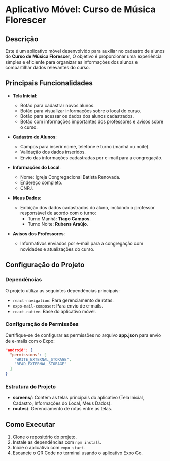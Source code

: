 # Aplicativo Móvel: Curso de Música Florescer

## Descrição
Este é um aplicativo móvel desenvolvido para auxiliar no cadastro de alunos do **Curso de Música Florescer**, O objetivo é proporcionar uma experiência simples e eficiente para organizar as informações dos alunos e compartilhar dados relevantes do curso.

## Principais Funcionalidades
- **Tela Inicial**:
  - Botão para cadastrar novos alunos.
  - Botão para visualizar informações sobre o local do curso.
  - Botão para acessar os dados dos alunos cadastrados.
  - Botão com informações importantes dos professores e avisos sobre o curso.

- **Cadastro de Alunos**:
  - Campos para inserir nome, telefone e turno (manhã ou noite).
  - Validação dos dados inseridos.
  - Envio das informações cadastradas por e-mail para a congregação.

- **Informações do Local**:
  - Nome: Igreja Congregacional Batista Renovada.
  - Endereço completo.
  - CNPJ.

- **Meus Dados**:
  - Exibição dos dados cadastrados do aluno, incluindo o professor responsável de acordo com o turno:
    - Turno Manhã: **Tiago Campos**.
    - Turno Noite: **Rubens Araújo**.

- **Avisos dos Professores**:
  - Informativos enviados por e-mail para a congregação com novidades e atualizações do curso.

## Configuração do Projeto
### Dependências
O projeto utiliza as seguintes dependências principais:
- `react-navigation`: Para gerenciamento de rotas.
- `expo-mail-composer`: Para envio de e-mails.
- `react-native`: Base do aplicativo móvel.

### Configuração de Permissões
Certifique-se de configurar as permissões no arquivo **app.json** para envio de e-mails com o Expo:
```json
"android": {
  "permissions": [
    "WRITE_EXTERNAL_STORAGE",
    "READ_EXTERNAL_STORAGE"
  ]
}
```

### Estrutura do Projeto
- **screens/**: Contém as telas principais do aplicativo (Tela Inicial, Cadastro, Informações do Local, Meus Dados).
- **routes/**: Gerenciamento de rotas entre as telas.

## Como Executar
1. Clone o repositório do projeto.
2. Instale as dependências com `npm install`.
3. Inicie o aplicativo com `expo start`.
4. Escaneie o QR Code no terminal usando o aplicativo Expo Go.


